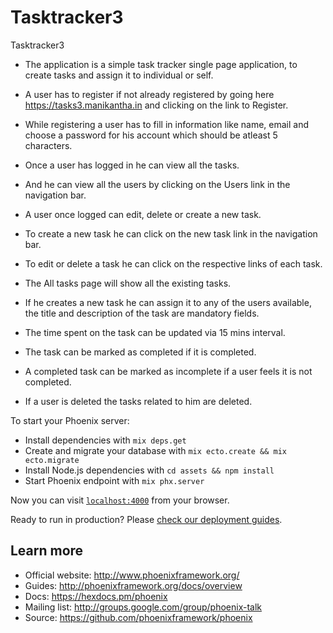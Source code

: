 # Tasktracker3
Tasktracker3

* The application is a simple task tracker single page application, to create tasks and assign it to individual or self.

* A user has to register if not already registered by going here https://tasks3.manikantha.in and clicking on the link to Register.
* While registering a user has to fill in information like name, email and choose a password for his account which should be atleast 5 characters.
* Once a user has logged in he can view all the tasks.
* And he can view all the users by clicking on the Users link in the navigation bar.
* A user once logged can edit, delete or create a new task.
* To create a new task he can click on the new task link in the navigation bar.
* To edit or delete a task he can click on the respective links of each task.
* The All tasks page will show all the existing tasks.
* If he creates a new task he can assign it to any of the users available, the title and description of the task are mandatory fields.
* The time spent on the task can be updated via 15 mins interval.
* The task can be marked as completed if it is completed.
* A completed task can be marked as incomplete if a user feels it is not completed.
* If a user is deleted the tasks related to him are deleted.


To start your Phoenix server:

  * Install dependencies with `mix deps.get`
  * Create and migrate your database with `mix ecto.create && mix ecto.migrate`
  * Install Node.js dependencies with `cd assets && npm install`
  * Start Phoenix endpoint with `mix phx.server`

Now you can visit [`localhost:4000`](http://localhost:4000) from your browser.

Ready to run in production? Please [check our deployment guides](http://www.phoenixframework.org/docs/deployment).

## Learn more

  * Official website: http://www.phoenixframework.org/
  * Guides: http://phoenixframework.org/docs/overview
  * Docs: https://hexdocs.pm/phoenix
  * Mailing list: http://groups.google.com/group/phoenix-talk
  * Source: https://github.com/phoenixframework/phoenix
